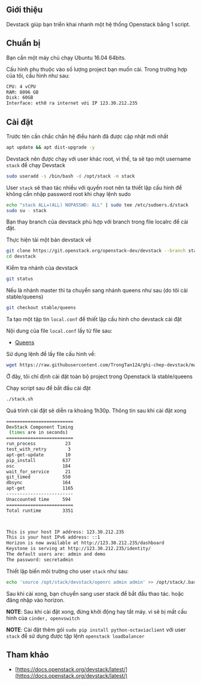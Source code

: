 ## Giới thiệu

Devstack giúp bạn triển khai nhanh một hệ thống Openstack bằng 1 script.

## Chuẩn bị

Bạn cần một máy chủ chạy Ubuntu 16.04 64bits.

Cấu hình phụ thuộc vào số lượng project bạn muốn cài. Trong trường hợp của tôi, cấu hình như sau:
```sh
CPU: 4 vCPU
RAM: 8096 GB
Disk: 60GB
Interface: eth0 ra internet với IP 123.30.212.235
```

## Cài đặt

Trước tên cần chắc chắn hệ điều hành đã được cập nhật mới nhất
```sh
apt update && apt dist-upgrade -y
```

Devstack nên được chạy với user khác root, vì thế, ta sẽ tạo một username `stack` để chạy Devstack
```sh
sudo useradd -s /bin/bash -d /opt/stack -m stack
```

User `stack` sẽ thao tác nhiều với quyền root nên ta thiết lập cấu hình để không cần nhập password root khi chạy lệnh sudo
```sh
echo "stack ALL=(ALL) NOPASSWD: ALL" | sudo tee /etc/sudoers.d/stack
sudo su - stack
```

Bạn thay branch của devstack phù hợp với branch trong file localrc để cài đặt.

Thực hiện tải một bản devstack về
```sh
git clone https://git.openstack.org/openstack-dev/devstack --branch stable/queens
cd devstack
```

Kiểm tra nhánh của devstack
```sh
git status
```

Nếu là nhánh master thì ta chuyển sang nhánh queens như sau (do tôi cài stable/queens)
```sh
git checkout stable/queens
```

Ta tạo một tập tin `local.conf` để thiết lập cấu hình cho devstack cài đặt

Nội dung của file `local.conf` lấy từ file sau:

- [Queens](/local-stable-queens.conf)

Sử dụng lệnh để lấy file cấu hình về:
```sh
wget https://raw.githubusercontent.com/TrongTan124/ghi-chep-devstack/master/local-stable-queens.conf -O ./local.conf
```

Ở đây, tôi chỉ định cài đặt toàn bộ project trong Openstack là stable/queens

Chạy script sau để bắt đầu cài đặt
```sh
./stack.sh
```

Quá trình cài đặt sẽ diễn ra khoảng 1h30p. Thông tin sau khi cài đặt xong
```sh
=========================
DevStack Component Timing
 (times are in seconds)  
=========================
run_process           23
test_with_retry        3
apt-get-update        10
pip_install          637
osc                  184
wait_for_service      21
git_timed            550
dbsync               164
apt-get              1165
-------------------------
Unaccounted time     594
=========================
Total runtime        3351



This is your host IP address: 123.30.212.235
This is your host IPv6 address: ::1
Horizon is now available at http://123.30.212.235/dashboard
Keystone is serving at http://123.30.212.235/identity/
The default users are: admin and demo
The password: secretadmin
```

Thiết lập biến môi trường cho user `stack` như sau:
```sh
echo 'source /opt/stack/devstack/openrc admin admin' >> /opt/stack/.bashrc
```

Sau khi cài xong, bạn chuyển sang user stack để bắt đầu thao tác. hoặc đăng nhập vào horizon.

**NOTE**: Sau khi cài đặt xong, đừng khởi động hay tắt máy. vì sẽ bị mất cấu hình của `cinder, openvswitch`

**NOTE**: Cài đặt thêm gói `sudo pip install python-octaviaclient` với user `stack` để sử dụng được tập lệnh `openstack loadbalancer`

## Tham khảo

- [https://docs.openstack.org/devstack/latest/](https://docs.openstack.org/devstack/latest/)